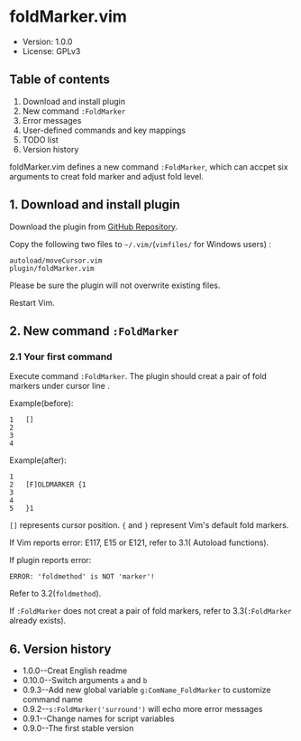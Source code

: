 # foldMarker.vim

*   Version: 1.0.0
*   License: GPLv3

## Table of contents

1. Download and install plugin
2. New command `:FoldMarker`
3. Error messages
4. User-defined commands and key mappings
5. TODO list
6. Version history

foldMarker.vim defines a new command `:FoldMarker`, which can accpet six arguments to creat fold marker and adjust fold level.

## 1. Download and install plugin

Download the plugin from [GitHub Repository](https://github.com/Bozar/foldMarker).

Copy the following two files to `~/.vim/`(`vimfiles/` for Windows users) :

    autoload/moveCursor.vim
    plugin/foldMarker.vim

Please be sure the plugin will not overwrite existing files.

Restart Vim.

## 2. New command `:FoldMarker`

### 2.1 Your first command

Execute command `:FoldMarker`.  The plugin should creat a pair of fold markers under cursor line .

Example(before):

    1   []
    2
    3
    4

Example(after):

    1
    2   [F]OLDMARKER {1
    3
    4
    5   }1

`[]` represents cursor position.  `{` and `}` represent Vim's default fold markers.

If Vim reports error: E117, E15 or E121, refer to 3.1( Autoload functions).

If plugin reports error:

    ERROR: 'foldmethod' is NOT 'marker'!

Refer to 3.2(`foldmethod`).

If `:FoldMarker` does not creat a pair of fold markers, refer to 3.3(`:FoldMarker` already exists).

## 6. Version history

*   1.0.0--Creat English readme
*   0.10.0--Switch arguments `a` and `b`
*   0.9.3--Add new global variable `g:ComName_FoldMarker` to customize command name
*   0.9.2--`s:FoldMarker('surround')` will echo more error messages
*   0.9.1--Change names for script variables
*   0.9.0--The first stable version
